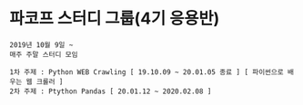 # 파코프 스터디 그룹(4기 응용반)
```
2019년 10월 9일 ~
매주 주말 스터디 모임
```
```
1차 주제 : Python WEB Crawling [ 19.10.09 ~ 20.01.05 종료 ] [ 파이썬으로 배우는 웹 크롤러 ]
2차 주제 : Ptython Pandas [ 20.01.12 ~ 2020.02.08 ]
```
